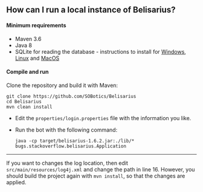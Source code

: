 ## How can I run a local instance of Belisarius?

#### Minimum requirements

- Maven 3.6
- Java 8
- SQLite for reading the database - instructions to install for [Windows](https://www.sqlitetutorial.net/download-install-sqlite), [Linux](https://linoxide.com/linux-how-to/install-use-sqlite-linux) and [MacOS](https://flaviocopes.com/sqlite-how-to-install)

#### Compile and run

Clone the repository and build it with Maven:

    git clone https://github.com/SOBotics/Belisarius
    cd Belisarius
    mvn clean install

- Edit the `properties/login.properties` file with the information you like.  
- Run the bot with the following command:

      java -cp target/belisarius-1.6.2.jar:./lib/* bugs.stackoverflow.belisarius.Application

-----

If you want to changes the log location, then edit `src/main/resources/log4j.xml` and change the path in line 16.
However, you should build the project again with `mvn install`, so that the changes are applied.
